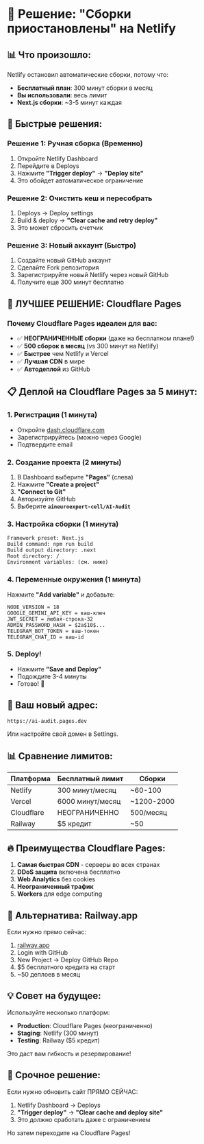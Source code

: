 # 🚨 Решение: "Сборки приостановлены" на Netlify

## 📊 Что произошло:
Netlify остановил автоматические сборки, потому что:
- **Бесплатный план**: 300 минут сборки в месяц
- **Вы использовали**: весь лимит
- **Next.js сборки**: ~3-5 минут каждая

## 🔧 Быстрые решения:

### Решение 1: **Ручная сборка** (Временно)
1. Откройте Netlify Dashboard
2. Перейдите в Deploys
3. Нажмите **"Trigger deploy"** → **"Deploy site"**
4. Это обойдет автоматическое ограничение

### Решение 2: **Очистить кеш и пересобрать**
1. Deploys → Deploy settings
2. Build & deploy → **"Clear cache and retry deploy"**
3. Это может сбросить счетчик

### Решение 3: **Новый аккаунт** (Быстро)
1. Создайте новый GitHub аккаунт
2. Сделайте Fork репозитория
3. Зарегистрируйте новый Netlify через новый GitHub
4. Получите еще 300 минут бесплатно

## 🚀 ЛУЧШЕЕ РЕШЕНИЕ: Cloudflare Pages

### Почему Cloudflare Pages идеален для вас:
- ✅ **НЕОГРАНИЧЕННЫЕ сборки** (даже на бесплатном плане!)
- ✅ **500 сборок в месяц** (vs 300 минут на Netlify)
- ✅ **Быстрее** чем Netlify и Vercel
- ✅ **Лучшая CDN** в мире
- ✅ **Автодеплой** из GitHub

## 📋 Деплой на Cloudflare Pages за 5 минут:

### 1. Регистрация (1 минута)
- Откройте [dash.cloudflare.com](https://dash.cloudflare.com/sign-up)
- Зарегистрируйтесь (можно через Google)
- Подтвердите email

### 2. Создание проекта (2 минуты)
1. В Dashboard выберите **"Pages"** (слева)
2. Нажмите **"Create a project"**
3. **"Connect to Git"**
4. Авторизуйте GitHub
5. Выберите **`aineuroexpert-cell/AI-Audit`**

### 3. Настройка сборки (1 минута)
```
Framework preset: Next.js
Build command: npm run build
Build output directory: .next
Root directory: /
Environment variables: (см. ниже)
```

### 4. Переменные окружения (1 минута)
Нажмите **"Add variable"** и добавьте:

```
NODE_VERSION = 18
GOOGLE_GEMINI_API_KEY = ваш-ключ
JWT_SECRET = любая-строка-32
ADMIN_PASSWORD_HASH = $2a$10$...
TELEGRAM_BOT_TOKEN = ваш-токен
TELEGRAM_CHAT_ID = ваш-id
```

### 5. Deploy!
- Нажмите **"Save and Deploy"**
- Подождите 3-4 минуты
- Готово! 🎉

## 🎯 Ваш новый адрес:
```
https://ai-audit.pages.dev
```

Или настройте свой домен в Settings.

## 📊 Сравнение лимитов:

| Платформа | Бесплатный лимит | Сборки |
|-----------|------------------|--------|
| Netlify | 300 минут/месяц | ~60-100 |
| Vercel | 6000 минут/месяц | ~1200-2000 |
| Cloudflare | НЕОГРАНИЧЕННО | 500/месяц |
| Railway | $5 кредит | ~50 |

## 🔥 Преимущества Cloudflare Pages:

1. **Самая быстрая CDN** - серверы во всех странах
2. **DDoS защита** включена бесплатно
3. **Web Analytics** без cookies
4. **Неограниченный трафик**
5. **Workers** для edge computing

## 🚨 Альтернатива: Railway.app

Если нужно прямо сейчас:
1. [railway.app](https://railway.app) 
2. Login with GitHub
3. New Project → Deploy GitHub Repo
4. $5 бесплатного кредита на старт
5. ~50 деплоев в месяц

## 💡 Совет на будущее:

Используйте несколько платформ:
- **Production**: Cloudflare Pages (неограниченно)
- **Staging**: Netlify (300 минут)
- **Testing**: Railway ($5 кредит)

Это даст вам гибкость и резервирование!

## 📱 Срочное решение:

Если нужно обновить сайт ПРЯМО СЕЙЧАС:
1. Netlify Dashboard → Deploys
2. **"Trigger deploy"** → **"Clear cache and deploy site"**
3. Это должно сработать даже с ограничением

Но затем переходите на Cloudflare Pages!